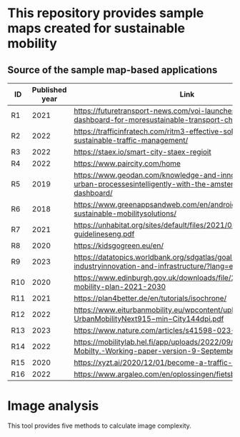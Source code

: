 # This repository provides sample maps created for sustainable mobility

## Source of the sample map-based applications

| ID  | Published year | Link                                                                                                                            |
|-----|----------------|---------------------------------------------------------------------------------------------------------------------------------|
| R1  | 2021           | https://futuretransport-news.com/voi-launches-impact-dashboard-for-moresustainable-transport-choices/                          |
| R2  | 2022           | https://trafficinfratech.com/ritm3-effective-solution-for-sustainable-traffic-management/                                       |
| R3  | 2022           | https://staex.io/smart-city-staex-regioit                                                                                       |
| R4  | 2022           | https://www.paircity.com/home                                                                                                   |
| R5  | 2019           | https://www.geodan.com/knowledge-and-innovation/managing-urban-processesintelligently-with-the-amsterdam-smart-city-dashboard/ |
| R6  | 2018           | https://www.greenappsandweb.com/en/android-en/rewarding-sustainable-mobilitysolutions/                                          |
| R7  | 2021           | https://unhabitat.org/sites/default/files/2021/08/sump-guidelineseng.pdf                                                        |
| R8  | 2020           | https://kidsgogreen.eu/en/                                                                                                      |
| R9  | 2023           | https://datatopics.worldbank.org/sdgatlas/goal-9-industryinnovation-and-infrastructure/?lang=en                                |
| R10 | 2020           | https://www.edinburgh.gov.uk/downloads/file/29320/city-mobility-plan-2021-2030                                                  |
| R11 | 2021           | https://plan4better.de/en/tutorials/isochrone/                                                                                  |
| R12 | 2022           | https://www.eiturbanmobility.eu/wpcontent/uploads/2022/11/EIT-UrbanMobilityNext915−min−City144dpi.pdf                      |
| R13 | 2023           | https://www.nature.com/articles/s41598-023-32326-9                                                                              |
| R14 | 2022           | https://mobilitylab.hel.fi/app/uploads/2022/09/Digital-Twin-for-Mobilty.-Working-paper-version-9-September-2022.pdf            |
| R15 | 2020           | https://xyzt.ai/2020/12/01/become-a-traffic-data-rockstar/                                                                      |
| R16 | 2022           | https://www.argaleo.com/en/oplossingen/fietsbeleid/                                                                             |

# Image analysis

This tool provides five methods to calculate image complexity.
